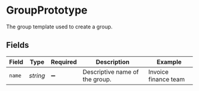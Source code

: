 # GroupPrototype

The group template used to create a group.


## Fields

| Field                          | Type                           | Required                       | Description                    | Example                        |
| ------------------------------ | ------------------------------ | ------------------------------ | ------------------------------ | ------------------------------ |
| `name`                         | *string*                       | :heavy_minus_sign:             | Descriptive name of the group. | Invoice finance team           |